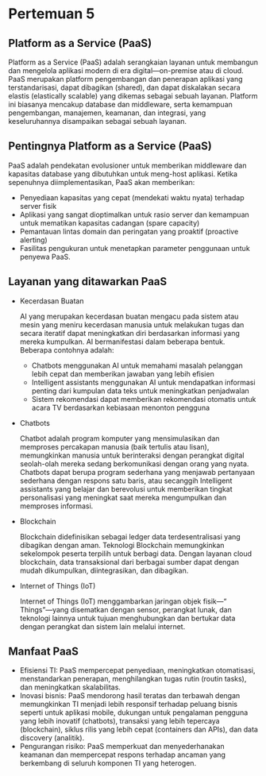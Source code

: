 # Pertemuan 5

## Platform as a Service (PaaS)

Platform as a Service (PaaS) adalah serangkaian layanan untuk membangun dan mengelola aplikasi modern di era digital—on-premise atau di cloud. PaaS merupakan platform pengembangan
dan penerapan aplikasi yang terstandarisasi, dapat dibagikan (shared), dan dapat diskalakan secara
elastis (elastically scalable) yang dikemas sebagai sebuah layanan. Platform ini biasanya mencakup database dan middleware, serta kemampuan pengembangan, manajemen, keamanan, dan integrasi, yang keseluruhannya disampaikan sebagai sebuah layanan.

## Pentingnya Platform as a Service (PaaS) 
PaaS adalah pendekatan evolusioner untuk memberikan middleware dan kapasitas database yang
dibutuhkan untuk meng-host aplikasi. Ketika sepenuhnya diimplementasikan, PaaS akan
memberikan:
- Penyediaan kapasitas yang cepat (mendekati waktu nyata) terhadap server fisik
- Aplikasi yang sangat dioptimalkan untuk rasio server dan kemampuan untuk mematikan
kapasitas cadangan (spare capacity)
- Pemantauan lintas domain dan peringatan yang proaktif (proactive alerting)
- Fasilitas pengukuran untuk menetapkan parameter penggunaan untuk penyewa PaaS.

## Layanan yang ditawarkan PaaS
- Kecerdasan Buatan

    AI yang merupakan kecerdasan buatan mengacu pada sistem atau mesin yang meniru kecerdasan manusia untuk melakukan tugas dan secara iteratif dapat meningkatkan diri berdasarkan informasi yang mereka kumpulkan. AI bermanifestasi dalam beberapa bentuk. Beberapa contohnya adalah:
    - Chatbots menggunakan AI untuk memahami masalah pelanggan lebih cepat dan memberikan jawaban yang lebih efisien
    - Intelligent assistants menggunakan AI untuk mendapatkan informasi penting dari kumpulan data teks untuk meningkatkan penjadwalan
    - Sistem rekomendasi dapat memberikan rekomendasi otomatis untuk acara TV berdasarkan kebiasaan menonton pengguna

- Chatbots
    
    Chatbot adalah program komputer yang mensimulasikan dan memproses percakapan manusia (baik tertulis atau lisan), memungkinkan manusia untuk berinteraksi dengan perangkat digital seolah-olah mereka sedang berkomunikasi dengan orang yang nyata. Chatbots dapat berupa program sederhana yang menjawab pertanyaan sederhana dengan respons satu baris, atau secanggih Intelligent assistants yang belajar dan berevolusi untuk memberikan tingkat personalisasi yang meningkat saat mereka mengumpulkan dan memproses informasi.

- Blockchain
    
    Blockchain didefinisikan sebagai ledger data terdesentralisasi yang dibagikan dengan aman. Teknologi Blockchain memungkinkan sekelompok peserta terpilih untuk berbagi data. Dengan layanan cloud blockchain, data transaksional dari berbagai sumber dapat dengan mudah dikumpulkan, diintegrasikan, dan dibagikan.

- Internet of Things (IoT)

    Internet of Things (IoT) menggambarkan jaringan objek fisik—“ Things”—yang disematkan dengan sensor, perangkat lunak, dan teknologi lainnya untuk tujuan menghubungkan dan bertukar data dengan perangkat dan sistem lain melalui internet.

## Manfaat PaaS
- Efisiensi TI: PaaS mempercepat penyediaan, meningkatkan otomatisasi, menstandarkan penerapan, menghilangkan tugas rutin (routin tasks), dan meningkatkan skalabilitas.
- Inovasi bisnis: PaaS mendorong hasil teratas dan terbawah dengan memungkinkan TI menjadi lebih responsif terhadap peluang bisnis seperti untuk aplikasi mobile, dukungan untuk pengalaman pengguna yang lebih inovatif (chatbots), transaksi yang lebih tepercaya (blockchain), siklus rilis yang lebih cepat (containers dan APIs), dan data discovery (analitik).
- Pengurangan risiko: PaaS memperkuat dan menyederhanakan keamanan dan mempercepat respons terhadap ancaman yang berkembang di seluruh komponen TI yang heterogen. 